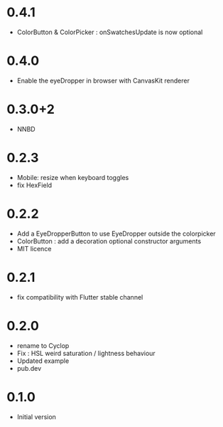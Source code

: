 # 0.4.1

- ColorButton & ColorPicker : onSwatchesUpdate is now optional  

# 0.4.0

- Enable the eyeDropper in browser with CanvasKit renderer

# 0.3.0+2

- NNBD

# 0.2.3

- Mobile: resize when keyboard toggles 
- fix HexField

# 0.2.2

- Add a EyeDropperButton to use EyeDropper outside the colorpicker
- ColorButton : add a decoration optional constructor arguments
- MIT licence

# 0.2.1

- fix compatibility with Flutter stable channel

# 0.2.0

- rename to Cyclop
- Fix : HSL weird saturation / lightness behaviour
- Updated example
- pub.dev

# 0.1.0

- Initial version

